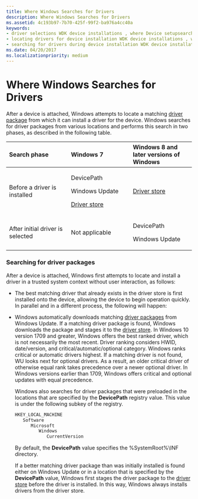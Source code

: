 ```yaml
---
title: Where Windows Searches for Drivers
description: Where Windows Searches for Drivers
ms.assetid: 4c193b97-7b70-425f-99f2-ba976a4cc40a
keywords:
- driver selections WDK device installations , where Device setupsearches
- locating drivers for device installation WDK device installations , where Device setupsearches
- searching for drivers during device installation WDK device installations , where Device setupsearches
ms.date: 04/20/2017
ms.localizationpriority: medium
---
```


# Where Windows Searches for Drivers


After a device is attached, Windows attempts to locate a matching [driver package](driver-packages.md) from which it can install a driver for the device. Windows searches for driver packages from various locations and performs this search in two phases, as described in the following table.

<table>
<colgroup>
<col width="33%" />
<col width="33%" />
<col width="33%" />
</colgroup>
<thead>
<tr class="header">
<th align="left">Search phase</th>
<th align="left">Windows 7</th>
<th align="left">Windows 8 and later versions of Windows</th>
</tr>
</thead>
<tbody>
<tr class="odd">
<td align="left">Before a driver is installed</td>
<td align="left"><p>DevicePath</p>
<p>Windows Update</p>
<p><a href="driver-store.md" data-raw-source="[Driver store](driver-store.md)">Driver store</a></p></td>
<td align="left"><a href="driver-store.md" data-raw-source="[Driver store](driver-store.md)">Driver store</a></td>
</tr>
<tr class="even">
<td align="left">After initial driver is selected</td>
<td align="left"><p>Not applicable</p></td>
<td align="left"><p>DevicePath</p>
<p>Windows Update</p></td>
</tr>
</tbody>
</table>

 

### Searching for driver packages

After a device is attached, Windows first attempts to locate and install a driver in a trusted system context without user interaction, as follows:

-   The best matching driver that already exists in the driver store is first installed onto the device, allowing the device to begin operation quickly. In parallel and in a different process, the following will happen:

-   Windows automatically downloads matching [driver packages](driver-packages.md) from Windows Update. If a matching driver package is found, Windows downloads the package and stages it to the [driver store](driver-store.md). In Windows 10 version 1709 and greater, Windows offers the best ranked driver, which is not necessarily the most recent. Driver ranking considers HWID, date/version, and critical/automatic/optional category. Windows ranks critical or automatic drivers highest. If a matching driver is not found, WU looks next for optional drivers. As a result, an older critical driver of otherwise equal rank takes precedence over a newer optional driver. In Windows versions earlier than 1709, Windows offers critical and optional updates with equal precedence.

    Windows also searches for driver packages that were preloaded in the locations that are specified by the **DevicePath** registry value. This value is under the following subkey of the registry.

    ```cpp
    HKEY_LOCAL_MACHINE
       Software
          Microsoft
             Windows
                CurrentVersion
    ```

    By default, the **DevicePath** value specifies the %SystemRoot%\\INF directory.

    If a better matching driver package than was initially installed is found either on Windows Update or in a location that is specified by the **DevicePath** value, Windows first stages the driver package to the [driver store](driver-store.md) before the driver is installed. In this way, Windows always installs drivers from the driver store.

 

 





